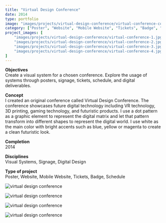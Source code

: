 ```yaml
---
title: "Virtual Design Conference"
date: 2014
type: portfolio
image: "images/projects/virtual-design-conference/virtual-conference-cover.jpg"
category: ["Poster", "Website", "Mobile Website", "Tickets", "Badge", "Schedule"]
project_images: [
	"images/projects/virtual-design-conference/virtual-conference-1.jpg",
	"images/projects/virtual-design-conference/virtual-conference-2.jpg",
	"images/projects/virtual-design-conference/virtual-conference-3.jpg",
	"images/projects/virtual-design-conference/virtual-conference-4.jpg"
]
---
```


<b>Objectives</b><br>
Create a visual system for a chosen conference. Explore the usage of systems through posters, signage, tickets, schedule, and digital deliverables. 

<b>Concept</b><br>
I created an original conference called Virtual Design Conference. The conference showcases future digital technology including VR technology, 3D printing, gaming technology, and futuristic products. I use a dot pattern as a graphic element to represent the digital matrix and let that pattern transform into different shapes to represent the digital world. I use white as the main color with bright accents such as blue, yellow or magenta to create a clean futuristic look.

<b>Completion</b><br>
2014

<b>Disciplines</b><br>
Visual Systems, Signage, Digital Design

<b>Type of project</b><br>
Poster, Website, Mobile Website, Tickets, Badge, Schedule

<img src="/images/projects/virtual-design-conference/virtual-conference-cover.jpg" loading="lazy" alt="virtual design conference"><br>

<img src="/images/projects/virtual-design-conference/virtual-conference-1.jpg" loading="lazy" alt="virtual design conference"><br>

<img src="/images/projects/virtual-design-conference/virtual-conference-2.jpg" loading="lazy" alt="virtual design conference"><br>

<img src="/images/projects/virtual-design-conference/virtual-conference-3.jpg" loading="lazy" alt="virtual design conference"><br>

